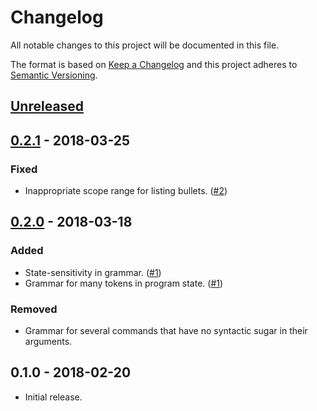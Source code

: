 # Changelog
All notable changes to this project will be documented in this file.

The format is based on [Keep a Changelog](http://keepachangelog.com/en/1.0.0/)
and this project adheres to [Semantic Versioning](http://semver.org/spec/v2.0.0.html).

## [Unreleased]

## [0.2.1] - 2018-03-25
### Fixed
- Inappropriate scope range for listing bullets. ([#2])

## [0.2.0] - 2018-03-18
### Added
- State-sensitivity in grammar. ([#1])
- Grammar for many tokens in program state. ([#1])

### Removed
- Grammar for several commands that have no syntactic sugar in their arguments.

## 0.1.0 - 2018-02-20
- Initial release.

[Unreleased]: https://github.com/yudai-nkt/language-satysfi/compare/v0.2.1...HEAD
[0.2.1]: https://github.com/yudai-nkt/language-satysfi/compare/v0.2.0...v0.2.1
[0.2.0]: https://github.com/yudai-nkt/language-satysfi/compare/v0.1.0...v0.2.0

[#2]: https://github.com/yudai-nkt/language-satysfi/pull/2
[#1]: https://github.com/yudai-nkt/language-satysfi/pull/1
